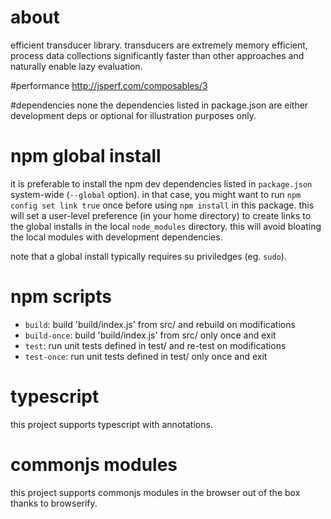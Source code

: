 # about
efficient transducer library.
transducers are extremely memory efficient, process data collections significantly faster than other approaches and naturally enable lazy evaluation.

#performance
http://jsperf.com/composables/3

#dependencies
none
the dependencies listed in package.json are either development deps or optional for illustration purposes only.

# npm global install
it is preferable to install the npm dev dependencies listed in `package.json` system-wide
(`--global` option). in that case, you might want to run `npm config set link true` once before using `npm install` in this package. this will set a user-level preference (in your home directory) to create links to the global installs in the local `node_modules` directory. this will avoid bloating the local modules with development dependencies.

note that a global install typically requires su priviledges (eg. `sudo`).

# npm scripts
* `build`: build 'build/index.js' from src/ and rebuild on modifications
* `build-once`: build 'build/index.js' from src/ only once and exit
* `test`: run unit tests defined in test/ and re-test on modifications
* `test-once`: run unit tests defined in test/ only once and exit

# typescript
this project supports typescript with annotations.

# commonjs modules
this project supports commonjs modules in the browser out of the box thanks to browserify.
